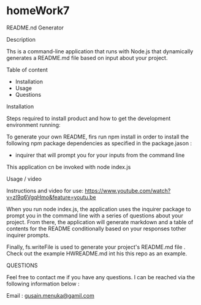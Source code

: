 # homeWork7
README.nd Generator 

Description

Ths is a command-line application that runs with Node.js that dynamically generates a README.md file based on input about your project. 

Table of content
* Installation
* Usage
* Questions

Installation

Steps required to install product and how to get the development environment running:

To generate your own README, firs run npm install in order to install the following npm package dependencies as specified in the package.jason :

* inquirer that will prompt you for your inputs from the command line

This application cn be invoked with node index.js

Usage  / video

Instructions and video for use:
https://www.youtube.com/watch?v=zI9q6VgqHmo&feature=youtu.be




When you run node index.js, the application uses the inquirer package to prompt you in the command line with a series of questions about your project. From there, the application will generate markdown and a table of contents for the README conditionally based on your responses tother inquirer prompts. 

Finally, fs.writeFile is used to generate your project's README.md file . Check out the  example HWREADME.md int his this repo as an example. 

QUESTIONS

Feel free to contact me if you have any questions. I can be reached via the following information below :

Email : gusain.menuka@gamil.com

